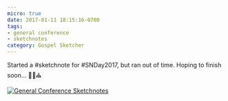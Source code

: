 ```yaml
---
micro: true
date: 2017-01-11 18:15:16-0700
tags:
- general conference
- sketchnotes
category: Gospel Sketcher
---
```


Started a #sketchnote for #SNDay2017, but ran out of time. Hoping to finish soon... ✍🏼⛪️

[![General Conference Sketchnotes](https://media.bennorris.org/images/gospelsketcher/uploads/2018/74ac3251d8.jpg)](https://media.bennorris.org/images/gospelsketcher/uploads/2018/74ac3251d8.jpg)
